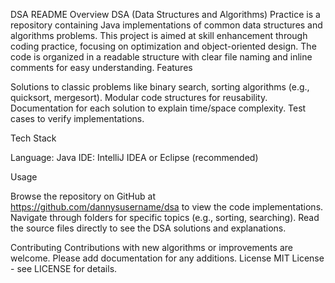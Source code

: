 DSA README
Overview
DSA (Data Structures and Algorithms) Practice is a repository containing Java implementations of common data structures and algorithms problems. This project is aimed at skill enhancement through coding practice, focusing on optimization and object-oriented design. The code is organized in a readable structure with clear file naming and inline comments for easy understanding.
Features

Solutions to classic problems like binary search, sorting algorithms (e.g., quicksort, mergesort).
Modular code structures for reusability.
Documentation for each solution to explain time/space complexity.
Test cases to verify implementations.

Tech Stack

Language: Java
IDE: IntelliJ IDEA or Eclipse (recommended)

Usage

Browse the repository on GitHub at https://github.com/dannysusername/dsa to view the code implementations.
Navigate through folders for specific topics (e.g., sorting, searching).
Read the source files directly to see the DSA solutions and explanations.

Contributing
Contributions with new algorithms or improvements are welcome. Please add documentation for any additions.
License
MIT License - see LICENSE for details.
